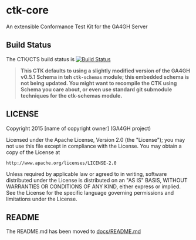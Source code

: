 # ctk-core
An extensible Conformance Test Kit for the GA4GH Server

## Build Status

The CTK/CTS build status is [![Build Status](https://travis-ci.org/wstidolph/ctk-core.svg?branch=master)](https://travis-ci.org/wstidolph/ctk-core)

>**This CTK defaults to using a slightly modified version of the GA4GH v0.5.1 Schema in teh `ctk-schemas` module;
this embedded schema is not being updated. You might want to recompile the CTK using Schema you care about, or
even use standard git submodule techniques for the ctk-schemas module.**

## LICENSE
Copyright 2015 [name of copyright owner] (GA4GH project)

Licensed under the Apache License, Version 2.0 (the "License");
you may not use this file except in compliance with the License.
You may obtain a copy of the License at

    http://www.apache.org/licenses/LICENSE-2.0

Unless required by applicable law or agreed to in writing, software
distributed under the License is distributed on an "AS IS" BASIS,
WITHOUT WARRANTIES OR CONDITIONS OF ANY KIND, either express or implied.
See the License for the specific language governing permissions and
limitations under the License.

## README

The README.md has been moved to [docs/README.md](docs/README.md)
